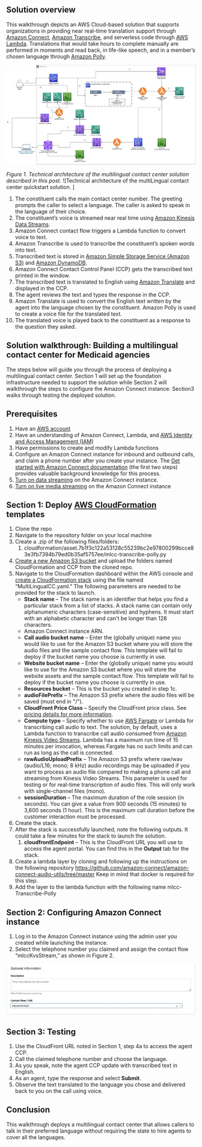 
## Solution overview

This walkthrough depicts an AWS Cloud-based solution that supports  organizations in providing near real-time translation  support through [Amazon Connect](https://aws.amazon.com/connect/), [Amazon Transcribe](https://aws.amazon.com/transcribe/), and serverless code through [AWS Lambda](https://aws.amazon.com/lambda/). Translations that would take hours to complete manually are performed in moments and read back, in life-like speech, and in a member’s chosen language through [Amazon Polly](https://aws.amazon.com/polly/). 

![alt text](https://github.com/aws-samples/amazon-connect-live-agent-translation/blob/main/img/Architecture.jpg)

_Figure 1. Technical architecture of the multilingual contact center solution described in this post._ ![Technical architecture of the multiLingual contact center quickstart solution. ]

1. The constituent calls the main contact center number. The greeting prompts the caller to select a language. The caller is asked to speak in the language of their choice.
2. The constituent’s voice is streamed near real time using [Amazon Kinesis Data Streams](https://aws.amazon.com/kinesis/data-streams/).
3. Amazon Connect contact flow triggers a Lambda function to convert voice to text.
4. Amazon Transcribe is used to transcribe the constituent’s spoken words into text.
5. Transcribed text is stored in [Amazon Simple Storage Service (Amazon S3)](https://aws.amazon.com/s3/) and [Amazon DynamoDB](https://aws.amazon.com/dynamodb/).
6. Amazon Connect Contact Control Panel (CCP) gets the transcribed text printed in the window.
7. The transcribed text is translated to English using [Amazon Translate](https://aws.amazon.com/translate/) and displayed in the CCP.
8. The agent reviews the text and types the response in the CCP.
9. Amazon Translate is used to convert the English text written by the agent into the language chosen by the constituent. Amazon Polly is used to create a voice file for the translated text.
10. The translated voice is played back to the constituent as a response to the question they asked.

## Solution walkthrough: Building a multilingual contact center for Medicaid agencies

The steps below will guide you through the process of deploying a multilingual contact center. Section 1 will set up the foundation infrastructure needed to support the solution while Section 2 will walkthrough the steps to configure the Amazon Connect instance. Section3 walks through testing the deployed solution.


## Prerequisites

1. Have an [AWS account](https://signin.aws.amazon.com/signin?redirect_uri=https%3A%2F%2Fportal.aws.amazon.com%2Fbilling%2Fsignup%2Fresume&client_id=signup)
2. Have an understanding of Amazon Connect, Lambda, and [AWS Identity and Access Management (IAM)](https://aws.amazon.com/iam/)
3. Have permissions to create and modify Lambda functions
4. Configure an Amazon Connect instance for inbound and outbound calls, and claim a phone number after you create your instance. The [Get started with Amazon Connect documentation](https://docs.aws.amazon.com/connect/latest/adminguide/amazon-connect-get-started.html) (the first two steps) provides valuable background knowledge for this process.
5. [Turn on data streaming](https://docs.aws.amazon.com/connect/latest/adminguide/data-streaming.html) on the Amazon Connect instance.
6. [Turn on live media streaming](https://docs.aws.amazon.com/connect/latest/adminguide/enable-live-media-streams.html) on the Amazon Connect instance


##  Section 1: Deploy [AWS CloudFormation](https://aws.amazon.com/cloudformation/) templates  

1. Clone the repo
2. Navigate to the repository folder on your local machine
3. Create a .zip of the following files/folders:
    1. cloudformation/asset.7b1f3c122a53128c55239bc2e97800299bcce83e3fb7394b79ed0b35af5757ee/mlcc-transcribe-polly.py
4. [Create a new Amazon S3 bucket](https://docs.aws.amazon.com/AmazonS3/latest/userguide/create-bucket-overview.html) and upload the folders named CloudFormation and CCP from the cloned repo.
5. Navigate to the CloudFormation dashboard within the AWS console and [create a CloudFormation stack](https://docs.aws.amazon.com/AWSCloudFormation/latest/UserGuide/cfn-console-create-stack.html) using the file named “MultiLingualCC.yaml.” The following parameters are needed to be provided for the stack to launch.
    * **Stack name** – The stack name is an identifier that helps you find a particular stack from a list of stacks. A stack name can contain only alphanumeric characters (case-sensitive) and hyphens. It must start with an alphabetic character and can't be longer than 128 characters.
    * Amazon Connect instance ARN.
    * **Call audio bucket name** – Enter the (globally unique) name you would like to use for the Amazon S3 bucket where you will store the audio files and the sample contact flow. This template will fail to deploy if the bucket name you choose is currently in use.
    * **Website bucket name** – Enter the (globally unique) name you would like to use for the Amazon S3 bucket where you will store the website assets and the sample contact flow. This template will fail to deploy if the bucket name you choose is currently in use.
    * **Resources bucket** – This is the bucket you created in step 1c.
    * **audioFilePrefix** – The Amazon S3 prefix where the audio files will be saved (must end in "/").
    * **CloudFront Price Class** – Specify the CloudFront price class. See [pricing details for more information](https://aws.amazon.com/cloudfront/pricing/%20).
    * **Compute type** – Specify whether to use [AWS Fargate](https://aws.amazon.com/fargate/) or Lambda for transcribing call audio to text. The solution, by default, uses a Lambda function to transcribe call audio consumed from [Amazon Kinesis Video Streams](https://aws.amazon.com/kinesis/video-streams/?amazon-kinesis-video-streams-resources-blog.sort-by=item.additionalFields.createdDate&amazon-kinesis-video-streams-resources-blog.sort-order=desc). Lambda has a maximum run time of 15 minutes per invocation, whereas Fargate has no such limits and can run as long as the call is connected.
    * **rawAudioUploadPrefix** – The Amazon S3 prefix where raw/wav (audio/L16; mono; 8 kHz) audio recordings may be uploaded if you want to process an audio file compared to making a phone call and streaming from Kinesis Video Streams. This parameter is used for testing or for real-time transcription of audio files. This will only work with single-channel files (mono).
    * **sessionDuration** – The maximum duration of the role session (in seconds). You can give a value from 900 seconds (15 minutes) to 3,600 seconds (1 hour). This is the maximum call duration before the customer interaction must be processed.
6. Create the stack.
7. After the stack is successfully launched, note the following outputs. It could take a few minutes for the stack to launch the solution.
    1. **cloudfrontEndpoint** – This is the CloudFront URL you will use to access the agent portal. You can find this in the **Output** tab for the stack.
8. Create a lambda layer by cloning and following up the instructions on the following repository  <https://github.com/amazon-connect/amazon-connect-audio-utils/tree/master>  Keep in mind that docker is required for this step. 
9. Add the layer to the lambda function with the following name mlcc-Transcribe-Polly



## Section 2: Configuring Amazon Connect instance  

1. Log in to the Amazon Connect instance using the admin user you created while launching the instance.
2. Select the telephone number you claimed and assign the contact flow “mlccKvsStream,” as shown in Figure 2.

![alt text](https://github.com/aws-samples/amazon-connect-live-agent-translation/blob/main/img/AmazonConnectContactFlowAssignment.jpg)


## Section 3: Testing  

1. Use the CloudFront URL noted in Section 1, step 4a to access the agent CCP.
2. Call the claimed telephone number and choose the language.
3. As you speak, note the agent CCP update with transcribed text in English.
4. As an agent, type the response and select **Submit**.
5. Observe the text translated to the language you chose and delivered back to you on the call using voice.


## Conclusion

This walkthrough deploys a multilingual contact center that allows callers to talk in their preferred language without requiring the state to hire agents to cover all the languages.

